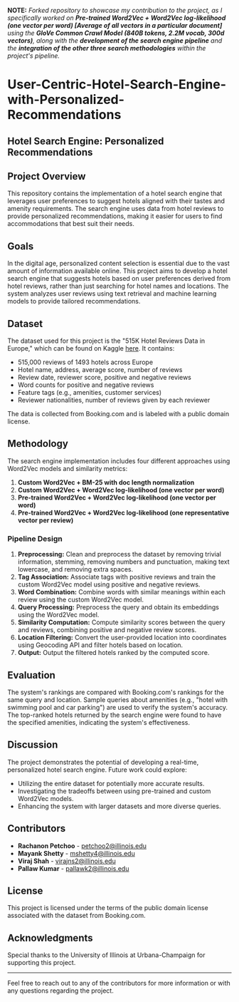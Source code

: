 **NOTE:** _Forked repository to showcase my contribution to the project, as I specifically worked on **Pre-trained Word2Vec + Word2Vec log-likelihood (one vector per word) [Average of all vectors in a particular document]** using the **GloVe Common Crawl Model (840B tokens, 2.2M vocab, 300d vectors)**, along with the **development of the search engine pipeline** and the **integration of the other three search methodologies** within the project's pipeline._

# User-Centric-Hotel-Search-Engine-with-Personalized-Recommendations
## Hotel Search Engine: Personalized Recommendations

## Project Overview

This repository contains the implementation of a hotel search engine that leverages user preferences to suggest hotels aligned with their tastes and amenity requirements. The search engine uses data from hotel reviews to provide personalized recommendations, making it easier for users to find accommodations that best suit their needs.

## Goals

In the digital age, personalized content selection is essential due to the vast amount of information available online. This project aims to develop a hotel search engine that suggests hotels based on user preferences derived from hotel reviews, rather than just searching for hotel names and locations. The system analyzes user reviews using text retrieval and machine learning models to provide tailored recommendations.

## Dataset

The dataset used for this project is the "515K Hotel Reviews Data in Europe," which can be found on Kaggle [here](https://www.kaggle.com/datasets/jiashenliu/515k-hotel-reviews-data-in-europe). It contains:

- 515,000 reviews of 1493 hotels across Europe
- Hotel name, address, average score, number of reviews
- Review date, reviewer score, positive and negative reviews
- Word counts for positive and negative reviews
- Feature tags (e.g., amenities, customer services)
- Reviewer nationalities, number of reviews given by each reviewer

The data is collected from Booking.com and is labeled with a public domain license.

## Methodology

The search engine implementation includes four different approaches using Word2Vec models and similarity metrics:

1. **Custom Word2Vec + BM-25 with doc length normalization**
2. **Custom Word2Vec + Word2Vec log-likelihood (one vector per word)**
3. **Pre-trained Word2Vec + Word2Vec log-likelihood (one vector per word)**
4. **Pre-trained Word2Vec + Word2Vec log-likelihood (one representative vector per review)**

### Pipeline Design

1. **Preprocessing:** Clean and preprocess the dataset by removing trivial information, stemming, removing numbers and punctuation, making text lowercase, and removing extra spaces.
2. **Tag Association:** Associate tags with positive reviews and train the custom Word2Vec model using positive and negative reviews.
3. **Word Combination:** Combine words with similar meanings within each review using the custom Word2Vec model.
4. **Query Processing:** Preprocess the query and obtain its embeddings using the Word2Vec model.
5. **Similarity Computation:** Compute similarity scores between the query and reviews, combining positive and negative review scores.
6. **Location Filtering:** Convert the user-provided location into coordinates using Geocoding API and filter hotels based on location.
7. **Output:** Output the filtered hotels ranked by the computed score.

## Evaluation

The system's rankings are compared with Booking.com's rankings for the same query and location. Sample queries about amenities (e.g., "hotel with swimming pool and car parking") are used to verify the system's accuracy. The top-ranked hotels returned by the search engine were found to have the specified amenities, indicating the system's effectiveness.

## Discussion

The project demonstrates the potential of developing a real-time, personalized hotel search engine. Future work could explore:

- Utilizing the entire dataset for potentially more accurate results.
- Investigating the tradeoffs between using pre-trained and custom Word2Vec models.
- Enhancing the system with larger datasets and more diverse queries.

## Contributors

- **Rachanon Petchoo** - petchoo2@illinois.edu
- **Mayank Shetty** - mshetty4@illinois.edu
- **Viraj Shah** - virajns2@illinois.edu
- **Pallaw Kumar** - pallawk2@illinois.edu

## License

This project is licensed under the terms of the public domain license associated with the dataset from Booking.com.

## Acknowledgments

Special thanks to the University of Illinois at Urbana-Champaign for supporting this project.

---

Feel free to reach out to any of the contributors for more information or with any questions regarding the project.

